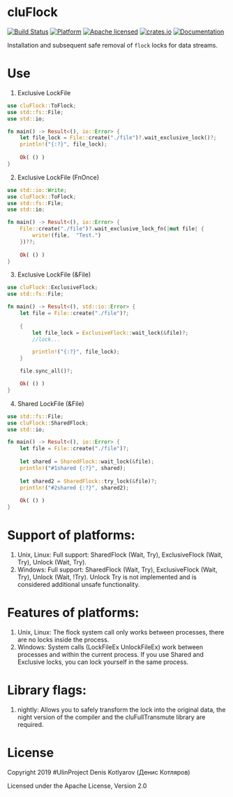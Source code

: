# cluFlock

[![Build Status](https://travis-ci.org/clucompany/cluFlock.svg?branch=master)](https://travis-ci.org/clucompany/cluFlock)
[![Platform](https://img.shields.io/badge/platform-unix%20|%20linux%20|%20windows-blue)](https://github.com/clucompany/cluFlock/tree/master/tests)
[![Apache licensed](https://img.shields.io/badge/license-Apache%202.0-blue.svg)](./LICENSE)
[![crates.io](http://meritbadge.herokuapp.com/cluFlock)](https://crates.io/crates/cluFlock)
[![Documentation](https://docs.rs/cluFlock/badge.svg)](https://docs.rs/cluFlock)


Installation and subsequent safe removal of `flock` locks for data streams.

# Use
1. Exclusive LockFile

```rust
use cluFlock::ToFlock;
use std::fs::File;
use std::io;

fn main() -> Result<(), io::Error> {
	let file_lock = File::create("./file")?.wait_exclusive_lock()?;
	println!("{:?}", file_lock);
	
	Ok( () )
}
```

2. Exclusive LockFile (FnOnce)

```rust
use std::io::Write;
use cluFlock::ToFlock;
use std::fs::File;
use std::io;

fn main() -> Result<(), io::Error> {
	File::create("./file")?.wait_exclusive_lock_fn(|mut file| {
		write!(file,  "Test.")
	})??;
	
	Ok( () )
}
```

3. Exclusive LockFile (&File)

```rust
use cluFlock::ExclusiveFlock;
use std::fs::File;

fn main() -> Result<(), std::io::Error> {
	let file = File::create("./file")?;
	
	{
		let file_lock = ExclusiveFlock::wait_lock(&file)?;
		//lock...

		println!("{:?}", file_lock);
	}

	file.sync_all()?;

	Ok( () )
}
```

4. Shared LockFile (&File)

```rust
use std::fs::File;
use cluFlock::SharedFlock;
use std::io;

fn main() -> Result<(), io::Error> {
	let file = File::create("./file")?;
	
	let shared = SharedFlock::wait_lock(&file);
	println!("#1shared {:?}", shared);
	
	let shared2 = SharedFlock::try_lock(&file)?;
	println!("#2shared {:?}", shared2);
	
	Ok( () )
}
```

# Support of platforms:
1. Unix, Linux: Full support: SharedFlock (Wait, Try), ExclusiveFlock (Wait, Try), Unlock (Wait, Try).
1. Windows: Full support: SharedFlock (Wait, Try), ExclusiveFlock (Wait, Try), Unlock (Wait, !Try). Unlock Try is not implemented and is considered additional unsafe functionality.

# Features of platforms:
1. Unix, Linux: The flock system call only works between processes, there are no locks inside the process.
2. Windows: System calls (LockFileEx UnlockFileEx) work between processes and within the current process. If you use Shared and Exclusive locks, you can lock yourself in the same process.

# Library flags:
1. nightly: Allows you to safely transform the lock into the original data, the night version of the compiler and the cluFullTransmute library are required.

# License

Copyright 2019 #UlinProject Denis Kotlyarov (Денис Котляров)

Licensed under the Apache License, Version 2.0
